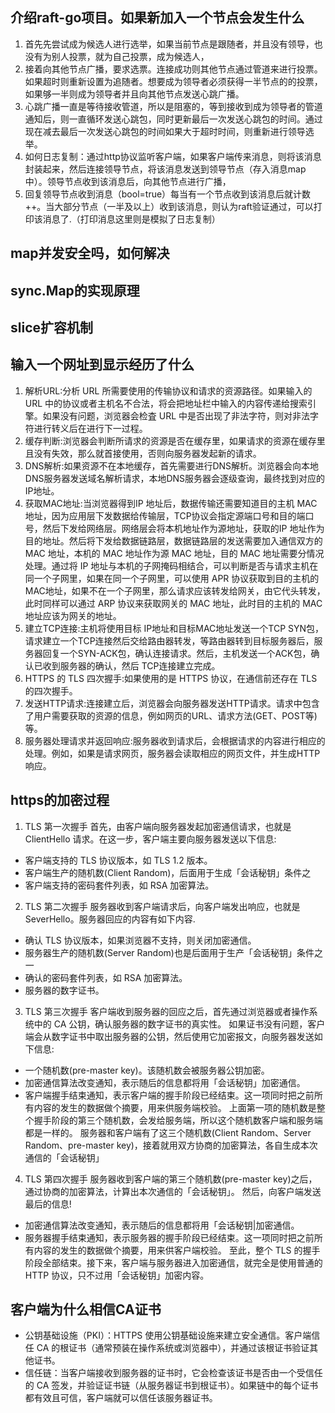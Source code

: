 ## 介绍raft-go项目。如果新加入一个节点会发生什么
1. 首先先尝试成为候选人进行选举，如果当前节点是跟随者，并且没有领导，也没有为别人投票，就为自己投票，成为候选人，
2. 接着向其他节点广播，要求选票。连接成功则其他节点通过管道来进行投票。如果超时则重新设置为追随者。想要成为领导者必须获得一半节点的的投票，如果够一半则成为领导者并且向其他节点发送心跳广播。
3. 心跳广播一直是等待接收管道，所以是阻塞的，等到接收到成为领导者的管道通知后，则一直循环发送心跳包，同时更新最后一次发送心跳包的时间。通过现在减去最后一次发送心跳包的时间如果大于超时时间，则重新进行领导选举。
4. 如何日志复制：通过http协议监听客户端，如果客户端传来消息，则将该消息封装起来，然后连接领导节点，将该消息发送到领导节点（存入消息map中）。领导节点收到该消息后，向其他节点进行广播，
5. 回复领导节点收到消息（bool=true）每当有一个节点收到该消息后就计数++。当大部分节点（一半及以上）收到该消息，则认为raft验证通过，可以打印该消息了.（打印消息这里则是模拟了日志复制）

## map并发安全吗，如何解决

## sync.Map的实现原理

## slice扩容机制

## 输入一个网址到显示经历了什么
1. 解析URL:分析 URL 所需要使用的传输协议和请求的资源路径。如果输入的 URL 中的协议或者主机名不合法，将会把地址栏中输入的内容传递给搜索引擎。如果没有问题，浏览器会检査 URL 中是否出现了非法字符，则对非法字符进行转义后在进行下一过程。
2. 缓存判断:浏览器会判断所请求的资源是否在缓存里，如果请求的资源在缓存里且没有失效，那么就首接使用，否则向服务器发起新的请求。
3. DNS解析:如果资源不在本地缓存，首先需要进行DNS解析。浏览器会向本地DNS服务器发送域名解析请求，本地DNS服务器会逐级查询，最终找到对应的IP地址。
4. 获取MAC地址:当浏览器得到IP 地址后，数据传输还需要知道目的主机 MAC 地址，因为应用层下发数据给传输层，TCP协议会指定源端口号和目的端口号，然后下发给网络层。网络层会将本机地址作为源地址，获取的IP 地址作为目的地址。然后将下发给数据链路层，数据链路层的发送需要加入通信双方的 MAC 地址，本机的 MAC 地址作为源 MAC 地址，目的 MAC 地址需要分情况处理。通过将 IP 地址与本机的子网掩码相结合，可以判断是否与请求主机在同一个子网里，如果在同一个子网里，可以使用 APR 协议获取到目的主机的 MAC地址，如果不在一个子网里，那么请求应该转发给网关，由它代头转发，此时同样可以通过 ARP 协议来获取网关的 MAC 地址，此时目的主机的 MAC 地址应该为网关的地址。
5. 建立TCP连接:主机将使用目标 IP地址和目标MAC地址发送一个TCP SYN包，请求建立一个TCP连接然后交给路由器转发，等路由器转到目标服务器后，服务器回复一个SYN-ACK包，确认连接请求。然后，主机发送一个ACK包，确认已收到服务器的确认，然后 TCP连接建立完成。
6. HTTPS 的 TLS 四次握手:如果使用的是 HTTPS 协议，在通信前还存在 TLS 的四次握手。
7. 发送HTTP请求:连接建立后，浏览器会向服务器发送HTTP请求。请求中包含了用户需要获取的资源的信息，例如网页的URL、请求方法(GET、POST等)等。
8. 服务器处理请求并返回响应:服务器收到请求后，会根据请求的内容进行相应的处理。例如，如果是请求网页，服务器会读取相应的网页文件，并生成HTTP响应。

## https的加密过程
1. TLS 第一次握手
首先，由客户端向服务器发起加密通信请求，也就是 ClientHello 请求。在这一步，客户端主要向服务器发送以下信息:
- 客户端支持的 TLS 协议版本，如 TLS 1.2 版本。
- 客户端生产的随机数(Client Random)，后面用于生成「会话秘钥」条件之
- 客户端支持的密码套件列表，如 RSA 加密算法。

2. TLS 第二次握手
服务器收到客户端请求后，向客户端发出响应，也就是 SeverHello。服务器回应的内容有如下内容.
- 确认 TLS 协议版本，如果浏览器不支持，则关闭加密通信。
- 服务器生产的随机数(Server Random)也是后面用于生产「会话秘钥」条件之一
- 确认的密码套件列表，如 RSA 加密算法。
- 服务器的数字证书。

3. TLS 第三次握手
客户端收到服务器的回应之后，首先通过浏览器或者操作系统中的 CA 公钥，确认服务器的数字证书的真实性。
如果证书没有问题，客户端会从数字证书中取出服务器的公钥，然后使用它加密报文，向服务器发送如下信息:
- 一个随机数(pre-master key)。该随机数会被服务器公钥加密。
- 加密通信算法改变通知，表示随后的信息都将用「会话秘钥」加密通信。
- 客户端握手结束通知，表示客户端的握手阶段已经结束。这一项同时把之前所有内容的发生的数据做个摘要，用来供服务端校验。
上面第一项的随机数是整个握手阶段的第三个随机数，会发给服务端，所以这个随机数客户端和服务端都是一样的。
服务器和客户端有了这三个随机数(Client Random、Server Random、pre-master key)，接着就用双方协商的加密算法，各自生成本次通信的「会话秘钥」

4. TLS 第四次握手
服务器收到客户端的第三个随机数(pre-master key)之后，通过协商的加密算法，计算出本次通信的「会话秘钥」。
然后，向客户端发送最后的信息!
- 加密通信算法改变通知，表示随后的信息都将用「会话秘钥|加密通信。
- 服务器握手结束通知，表示服务器的握手阶段已经结束。这一项同时把之前所有内容的发生的数据做个摘要，用来供客户端校验。
至此，整个 TLS 的握手阶段全部结束。接下来，客户端与服务器进入加密通信，就完全是使用普通的HTTP 协议，只不过用「会话秘钥」加密内容。
## 客户端为什么相信CA证书
- 公钥基础设施（PKI）：HTTPS 使用公钥基础设施来建立安全通信。客户端信任 CA 的根证书（通常预装在操作系统或浏览器中），并通过该根证书验证其他证书。
- 信任链：当客户端接收到服务器的证书时，它会检查该证书是否由一个受信任的 CA 签发，并验证证书链（从服务器证书到根证书）。如果链中的每个证书都有效且可信，客户端就可以信任该服务器证书。

